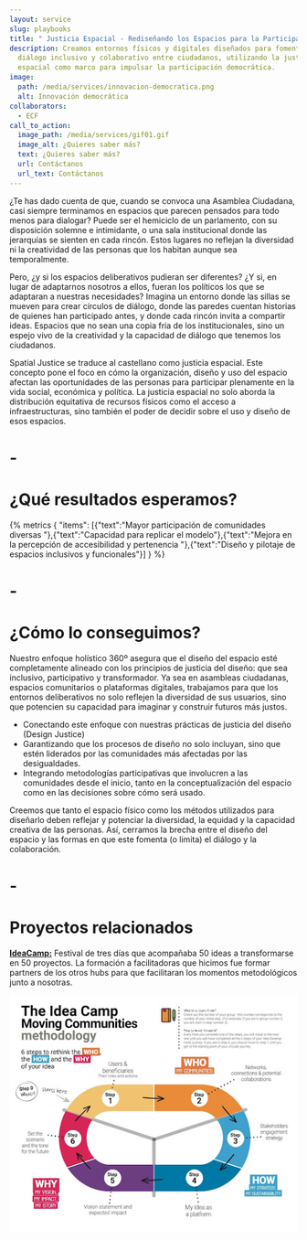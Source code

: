 ```yaml
---
layout: service
slug: playbooks
title: " Justicia Espacial - Rediseñando los Espacios para la Participación Ciudadana"
description: Creamos entornos físicos y digitales diseñados para fomentar el
  diálogo inclusivo y colaborativo entre ciudadanos, utilizando la justicia
  espacial como marco para impulsar la participación democrática.
image:
  path: /media/services/innovacion-democratica.png
  alt: Innovación democrática
collaborators:
  - ECF
call_to_action:
  image_path: /media/services/gif01.gif
  image_alt: ¿Quieres saber más?
  text: ¿Quieres saber más?
  url: Contáctanos
  url_text: Contáctanos
---
```

¿Te has dado cuenta de que, cuando se convoca una Asamblea Ciudadana, casi siempre terminamos en espacios que parecen pensados para todo menos para dialogar? Puede ser el hemiciclo de un parlamento, con su disposición solemne e intimidante, o una sala institucional donde las jerarquías se sienten en cada rincón. Estos lugares no reflejan la diversidad ni la creatividad de las personas que los habitan aunque sea temporalmente.

Pero, ¿y si los espacios deliberativos pudieran ser diferentes? ¿Y si, en lugar de adaptarnos nosotros a ellos, fueran los políticos los que se adaptaran a nuestras necesidades? Imagina un entorno donde las sillas se mueven para crear círculos de diálogo, donde las paredes cuentan historias de quienes han participado antes, y donde cada rincón invita a compartir ideas. Espacios que no sean una copia fría de los institucionales, sino un espejo vivo de la creatividad y la capacidad de diálogo que tenemos los ciudadanos.

Spatial Justice se traduce al castellano como justicia espacial. Este concepto pone el foco en cómo la organización, diseño y uso del espacio afectan las oportunidades de las personas para participar plenamente en la vida social, económica y política. La justicia espacial no solo aborda la distribución equitativa de recursos físicos como el acceso a infraestructuras, sino también el poder de decidir sobre el uso y diseño de esos espacios.

# \-

# ¿Qué resultados esperamos?

{% metrics { "items": [{"text":"Mayor participación de comunidades diversas "},{"text":"Capacidad para replicar el modelo"},{"text":"Mejora en la percepción de accesibilidad y pertenencia "},{"text":"Diseño y pilotaje de espacios inclusivos y funcionales"}] } %}

# \-

# ¿Cómo lo conseguimos?

Nuestro enfoque holístico 360º asegura que el diseño del espacio esté completamente alineado con los principios de justicia del diseño: que sea inclusivo, participativo y transformador. Ya sea en asambleas ciudadanas, espacios comunitarios o plataformas digitales, trabajamos para que los entornos deliberativos no solo reflejen la diversidad de sus usuarios, sino que potencien su capacidad para imaginar y construir futuros más justos.

* Conectando este enfoque con nuestras prácticas de justicia del diseño (Design Justice)
* Garantizando que los procesos de diseño no solo incluyan, sino que estén liderados por las comunidades más afectadas por las desigualdades.
* Integrando metodologías participativas que involucren a las comunidades desde el inicio, tanto en la conceptualización del espacio como en las decisiones sobre cómo será usado.

Creemos que tanto el espacio físico como los métodos utilizados para diseñarlo deben reflejar y potenciar la diversidad, la equidad y la capacidad creativa de las personas. Así, cerramos la brecha entre el diseño del espacio y las formas en que este fomenta (o limita) el diálogo y la colaboración.

# \-

# Proyectos relacionados

**[IdeaCamp:](https://ideacamp2017.eu/)** Festival de tres días que acompañaba 50 ideas a transformarse en 50 proyectos. La formación a facilitadoras que hicimos fue formar partners de los otros hubs para que facilitaran los momentos metodológicos junto a nosotras.

![Playbooks](/media/unnamed.jpg "Playbooks")
